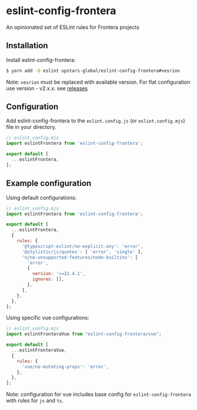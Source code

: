 # eslint-config-frontera

An opinionated set of ESLint rules for Frontera projects

## Installation
Install eslint-config-frontera:

```bash
$ yarn add -D eslint upstars-global/eslint-config-frontera#vesrion
```

Note: `vesrion` must be replaced with available version. For flat configuration use version - v2.x.x.
see [releases](https://github.com/upstars-global/eslint-config-frontera/releases)

## Configuration

Add eslint-config-frontera to the `eslint.config.js` (or `eslint.config.mjs`) file in your directory.

```js
// eslint.config.mjs
import eslintFrontera from 'eslint-config-frontera';

export default [
  ...eslintFrontera,
];
```

## Example configuration
Using default configurations:
```js
// eslint.config.mjs
import eslintFrontera from 'eslint-config-frontera';

export default [
  ...eslintFrontera,
  {
    rules: {
      '@typescript-eslint/no-explicit-any': 'error',
      '@stylistic/js/quotes': [ 'error', 'single' ],
      'n/no-unsupported-features/node-builtins': [
        'error',
        {
          version: '>=22.4.1',
          ignores: [],
        },
      ],
    },
  },
];
```

Using specific vue configurations:
```js
// eslint.config.mjs
import eslintFronteraVue from "eslint-config-frontera/vue";

export default [
  ...eslintFronteraVue,
  {
    rules: {
      'vue/no-mutating-props': 'error',
    },
  },
];
```

Note: configuration for vue includes base config for `eslint-config-frontera` with rules for `js` and `ts`.
